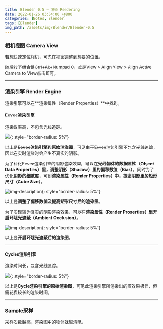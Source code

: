 ```yaml
---
title: Blender 0.5 — 渲染 Rendering
date: 2022-01-26 03:54:00 +0800
categories: [Notes, Blender]
tags: [Blender]
img_path: /assets/img/Blender/Blender-0.5
---
```




### **相机视图 Camera View**

若想快速定位相机，可先在视窗调整到想要的位置。

随后按下组合键Ctrl+Alt+Numpad 0，或是View > Align View > Align Active Camera to View点击即可。 

---

### **渲染引擎 Render Engine**

渲染引擎可以在**渲染属性（Render Properties）**中找到。

#### **Eevee渲染引擎**

渲染效率高，不包含光线追踪。

![](eevee-before-settings.png){: style="border-radius: 5%"}

以上是**Eevee渲染引擎的原始渲染图**，可见由于Eevee渲染引擎不包含光线追踪，因此在实时渲染时会产生不真实的阴影。

为了优化Eevee渲染引擎的阴影渲染效果，可以在**光线物体的数据属性（Object Data Properties）**里，调整**阴影（Shadow）里的偏移数值（Bias）**。同时为了优化**阴影的细腻度**，可到**渲染属性（Render Properties）**中，提高阴影里的**矩形尺寸（Cube Size）**。

![img-description](eevee-after-shadows.png){: style="border-radius: 5%"}

以上是**调整了偏移数值及提高矩形尺寸后的渲染图**。

为了实现较为真实的阴影渲染效果，可以在**渲染属性（Render Properties）**里开启**环境光遮蔽（Ambient Occlusion）**。

![img-description](eevee-after-ao.png){: style="border-radius: 5%"}

以上是**开启环境光遮蔽后的渲染图**。

---

#### **Cycles渲染引擎**

渲染时间长，包含光线追踪。

![](cycle.png){: style="border-radius: 5%"}

以上是**Cycle渲染引擎的原始渲染图**，可见此渲染引擎所渲染出的图效果极佳，但需花费较长的渲染时间。

---

### **Sample采样**

采样次数越高，渲染图中的物体就越清晰。
